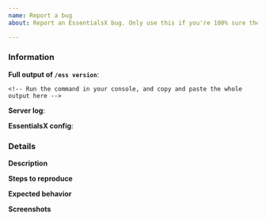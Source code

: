```yaml
---
name: Report a bug
about: Report an EssentialsX bug. Only use this if you're 100% sure there's something wrong with EssentialsX - otherwise, try "Help!".

---
```


<!-- EssentialsX bug reporting guide

Don't put anything inside this block, as it won't be included in the issue.

If you are reporting a bug, please follow the following steps:

1.  Fill out the template in full.
      Run the commands in the console. Don't just put "latest" as a version,
      or we will ignore it.

2.  When linking files, do not attach them to the post!
      Copy and paste any logs into https://gist.github.com/, then paste a
      link to them in the relevant parts of the template. Avoid using
      Hastebin or Pastebin, as this makes providing support more difficult.
      **DO NOT drag files into this box!**

3.  If you are reporting a performance issue, please include a link to a
    Timings and/or profiler report.

4.  If you are reporting a bug with commands or something else in-game,
    please include screenshots to help us diagnose the problem.

5.  Make sure not to write between the arrows, as anything there will be
    hidden.

6.  Delete this line and all above lines before posting your issue!       -->

### Information

**Full output of `/ess version`**:

```
<!-- Run the command in your console, and copy and paste the whole output here -->
```

**Server log**: <!-- Upload `logs/latest.log` to https://gist.github.com/, replace this with link -->

**EssentialsX config**: <!-- Upload `plugins/Essentials/config.yml` to https://gist.github.com/, replace this with link -->

### Details

**Description**  
<!-- Replace this with a brief summary of the bug. -->

**Steps to reproduce**  
<!-- Replace this with exactly what you did to cause the bug. -->

**Expected behavior**  
<!-- Replace this with what you expected to happen. -->

**Screenshots**  
<!-- Replace this with screenshots, if necessary. -->
